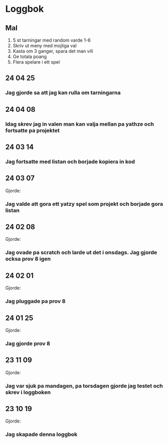 Loggbok
============

Mal
-----------
1. 5 st tarningar med random varde 1-6
2. Skriv ut meny med mojliga val
3. Kasta om 3 ganger, spara det man vill 
4. Ge totala poang 
5. Flera spelare i ett spel

24 04 25
-------
### Jag gjorde sa att jag kan rulla om tarningarna

24 04 08
-------
### Idag skrev jag in valen man kan valja mellan pa yathze och fortsatte pa projektet 

24 03 14 
--------
### Jag fortsatte med listan och borjade kopiera in kod


24 03 07
--------

Gjorde:
### Jag valde att gora ett yatzy spel som projekt och borjade gora listan


24 02 08
---------

Gjorde:
### Jag ovade pa scratch och larde ut det i onsdags. Jag gjorde ocksa prov 8 igen

24 02 01
---------

Gjorde:
### Jag pluggade pa prov 8

24 01 25
---------

Gjorde:
### Jag gjorde prov 8

23 11 09
---------

Gjorde:
### Jag var sjuk pa mandagen, pa torsdagen gjorde jag testet och skrev i loggboken  

23 10 19
----------

Gjorde:
### Jag skapade denna loggbok



